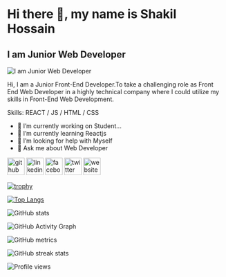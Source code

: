 # Hi there 👋, my name is Shakil Hossain
## I am Junior Web Developer
![I am Junior Web Developer](https://images.pexels.com/photos/34600/pexels-photo.jpg?auto=compress&cs=tinysrgb&h=400&w=900)

Hi, I am a Junior Front-End Developer.To take a challenging role as Front End Web Developer in a highly technical company where I could utilize my skills in Front-End Web Development.

Skills:  REACT / JS / HTML / CSS

- 🔭 I’m currently working on Student... 
- 🌱 I’m currently learning Reactjs 
- 🤔 I’m looking for help with Myself 
- 💬 Ask me about Web Developer 


[<img src='https://cdn.jsdelivr.net/npm/simple-icons@3.0.1/icons/github.svg' alt='github' height='40'>](https://github.com/shakil-1318)  [<img src='https://cdn.jsdelivr.net/npm/simple-icons@3.0.1/icons/linkedin.svg' alt='linkedin' height='40'>](https://www.linkedin.com/in/shakilhossain001/)  [<img src='https://cdn.jsdelivr.net/npm/simple-icons@3.0.1/icons/facebook.svg' alt='facebook' height='40'>](https://www.facebook.com/shakilhossain001)  [<img src='https://cdn.jsdelivr.net/npm/simple-icons@3.0.1/icons/twitter.svg' alt='twitter' height='40'>](https://twitter.com/mail_shakil001)  [<img src='https://cdn.jsdelivr.net/npm/simple-icons@3.0.1/icons/icloud.svg' alt='website' height='40'>](https://shakilhossain-portfolio.netlify.app/)  

[![trophy](https://github-profile-trophy.vercel.app/?username=shakil-1318)](https://github.com/ryo-ma/github-profile-trophy)

[![Top Langs](https://github-readme-stats.vercel.app/api/top-langs/?username=shakil-1318)](https://github.com/anuraghazra/github-readme-stats)

![GitHub stats](https://github-readme-stats.vercel.app/api?username=shakil-1318&show_icons=true&count_private=true)  

![GitHub Activity Graph](https://activity-graph.herokuapp.com/graph?username=shakil-1318)  

![GitHub metrics](https://metrics.lecoq.io/shakil-1318)  

![GitHub streak stats](https://github-readme-streak-stats.herokuapp.com/?user=shakil-1318)  

![Profile views](https://gpvc.arturio.dev/shakil-1318)  
